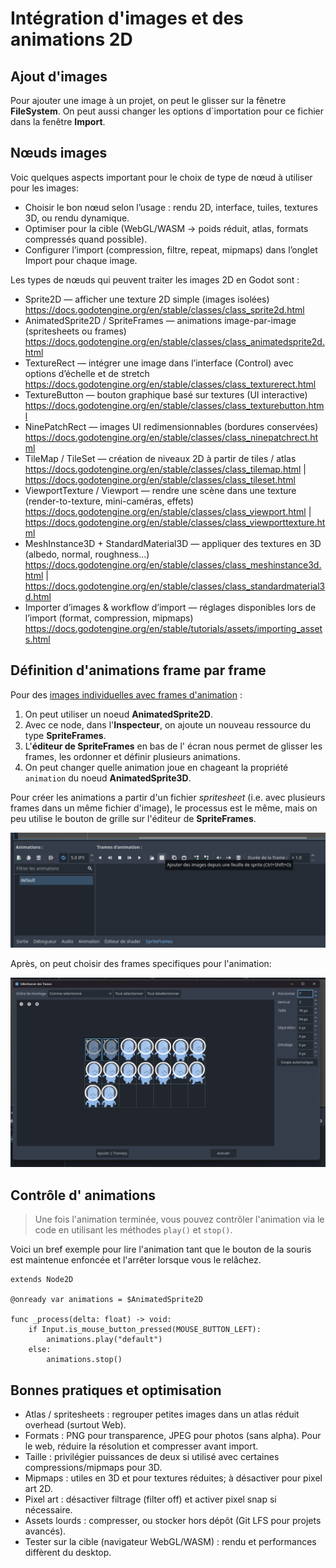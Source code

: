 
# Intégration d'images et des animations 2D

## Ajout d'images

Pour ajouter une image à un projet, on peut le glisser sur la fênetre **FileSystem**. On peut aussi changer les options d`importation pour ce fichier dans la fenêtre **Import**.

## Nœuds images

Voic quelques aspects important pour le choix de type de nœud à utiliser pour les images:

- Choisir le bon nœud selon l’usage : rendu 2D, interface, tuiles, textures 3D, ou rendu dynamique.
- Optimiser pour la cible (WebGL/WASM → poids réduit, atlas, formats compressés quand possible).
- Configurer l’import (compression, filtre, repeat, mipmaps) dans l’onglet Import pour chaque image.

Les types de nœuds qui peuvent traiter les images 2D en Godot sont :

- Sprite2D — afficher une texture 2D simple (images isolées)  
  https://docs.godotengine.org/en/stable/classes/class_sprite2d.html
- AnimatedSprite2D / SpriteFrames — animations image-par-image (spritesheets ou frames)  
  https://docs.godotengine.org/en/stable/classes/class_animatedsprite2d.html
- TextureRect — intégrer une image dans l’interface (Control) avec options d’échelle et de stretch  
  https://docs.godotengine.org/en/stable/classes/class_texturerect.html
- TextureButton — bouton graphique basé sur textures (UI interactive)  
  https://docs.godotengine.org/en/stable/classes/class_texturebutton.html
- NinePatchRect — images UI redimensionnables (bordures conservées)  
  https://docs.godotengine.org/en/stable/classes/class_ninepatchrect.html
- TileMap / TileSet — création de niveaux 2D à partir de tiles / atlas  
  https://docs.godotengine.org/en/stable/classes/class_tilemap.html | https://docs.godotengine.org/en/stable/classes/class_tileset.html
- ViewportTexture / Viewport — rendre une scène dans une texture (render-to-texture, mini-caméras, effets)  
  https://docs.godotengine.org/en/stable/classes/class_viewport.html | https://docs.godotengine.org/en/stable/classes/class_viewporttexture.html
- MeshInstance3D + StandardMaterial3D — appliquer des textures en 3D (albedo, normal, roughness...)  
  https://docs.godotengine.org/en/stable/classes/class_meshinstance3d.html | https://docs.godotengine.org/en/stable/classes/class_standardmaterial3d.html
- Importer d’images & workflow d’import — réglages disponibles lors de l’import (format, compression, mipmaps)  
  https://docs.godotengine.org/en/stable/tutorials/assets/importing_assets.html

## Définition d'animations frame par frame

Pour des [images individuelles avec frames d'animation](https://docs.godotengine.org/fr/4.x/tutorials/2d/2d_sprite_animation.html#individual-images-with-animatedsprite2d) : 

1. On peut utiliser un noeud **AnimatedSprite2D**. 
2. Avec ce node, dans l'**Inspecteur**, on ajoute un nouveau ressource du type **SpriteFrames**.
3. L'**éditeur de SpriteFrames** en bas de l' écran nous permet de glisser les frames, les ordonner et définir plusieurs animations.
4. On peut changer quelle animation joue en chageant la propriété `animation` du noeud **AnimatedSprite3D**.

Pour créer les animations a partir d'un fichier *spritesheet* (i.e. avec plusieurs frames dans un même fichier d'image), le processus est le même, mais on peu utilise le bouton de grille sur l'éditeur de **SpriteFrames**.

![Bouton de grille sur l'**éditeur de SpriteFrames**](image.png)

Après, on peut choisir des frames specifiques pour l'animation:

![Selectionner les frames sur la feuille de sprites](image-1.png)

## Contrôle d' animations

> Une fois l'animation terminée, vous pouvez contrôler l'animation via le code en utilisant les méthodes `play()` et `stop()`. 

Voici un bref exemple pour lire l'animation tant que le bouton de la souris est maintenue enfoncée et l'arrêter lorsque vous le relâchez.

```gdscript
extends Node2D

@onready var animations = $AnimatedSprite2D

func _process(delta: float) -> void:
	if Input.is_mouse_button_pressed(MOUSE_BUTTON_LEFT):
		animations.play("default")
	else:
		animations.stop()
```

## Bonnes pratiques et optimisation

- Atlas / spritesheets : regrouper petites images dans un atlas réduit overhead (surtout Web).
- Formats : PNG pour transparence, JPEG pour photos (sans alpha). Pour le web, réduire la résolution et compresser avant import.
- Taille : privilégier puissances de deux si utilisé avec certaines compressions/mipmaps pour 3D.
- Mipmaps : utiles en 3D et pour textures réduites; à désactiver pour pixel art 2D.
- Pixel art : désactiver filtrage (filter off) et activer pixel snap si nécessaire.
- Assets lourds : compresser, ou stocker hors dépôt (Git LFS pour projets avancés).
- Tester sur la cible (navigateur WebGL/WASM) : rendu et performances diffèrent du desktop.
